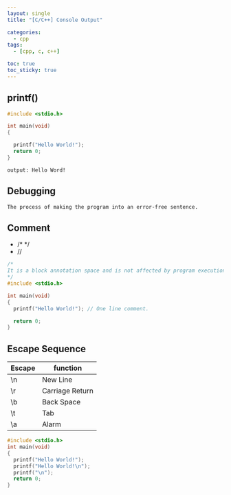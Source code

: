 ```yaml
---
layout: single
title: "[C/C++] Console Output"

categories:
  - cpp
tags:
  - [cpp, c, c++]

toc: true
toc_sticky: true
---
```


## printf()

```c++
#include <stdio.h>

int main(void)
{

  printf("Hello World!");
  return 0;
}
```

`output: Hello Word!`

## Debugging

`The process of making the program into an error-free sentence.`

## Comment

- /\* \*/
- //

```c++
/*
It is a block annotation space and is not affected by program execution.
*/
#include <stdio.h>

int main(void)
{
  printf("Hello World!"); // One line comment.

  return 0;
}
```

## Escape Sequence
Escape|function
---|---
\n|New Line
\r|Carriage Return
\b|Back Space
\t|Tab
\a|Alarm

```c++
#include <stdio.h>
int main(void)
{
  printf("Hello World!");
  printf("Hello World!\n");
  printf("\n");
  return 0;
}
```

